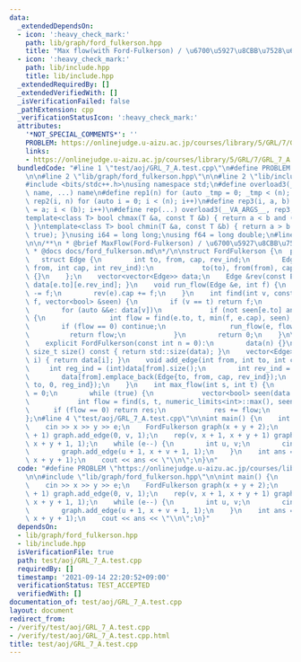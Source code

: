 ```yaml
---
data:
  _extendedDependsOn:
  - icon: ':heavy_check_mark:'
    path: lib/graph/ford_fulkerson.hpp
    title: "Max flow(with Ford-Fulkerson) / \u6700\u5927\u8CBB\u7528\u6D41"
  - icon: ':heavy_check_mark:'
    path: lib/include.hpp
    title: lib/include.hpp
  _extendedRequiredBy: []
  _extendedVerifiedWith: []
  _isVerificationFailed: false
  _pathExtension: cpp
  _verificationStatusIcon: ':heavy_check_mark:'
  attributes:
    '*NOT_SPECIAL_COMMENTS*': ''
    PROBLEM: https://onlinejudge.u-aizu.ac.jp/courses/library/5/GRL/7/GRL_7_A
    links:
    - https://onlinejudge.u-aizu.ac.jp/courses/library/5/GRL/7/GRL_7_A
  bundledCode: "#line 1 \"test/aoj/GRL_7_A.test.cpp\"\n#define PROBLEM \"https://onlinejudge.u-aizu.ac.jp/courses/library/5/GRL/7/GRL_7_A\"\
    \n\n#line 2 \"lib/graph/ford_fulkerson.hpp\"\n\n#line 2 \"lib/include.hpp\"\n\n\
    #include <bits/stdc++.h>\nusing namespace std;\n#define overload3(_1, _2, _3,\
    \ name, ...) name\n#define rep1(n) for (auto _tmp = 0; _tmp < (n); _tmp++)\n#define\
    \ rep2(i, n) for (auto i = 0; i < (n); i++)\n#define rep3(i, a, b) for (auto i\
    \ = a; i < (b); i++)\n#define rep(...) overload3(__VA_ARGS__, rep3, rep2, rep1)(__VA_ARGS__)\n\
    template<class T> bool chmax(T &a, const T &b) { return a < b and (a = b, true);\
    \ }\ntemplate<class T> bool chmin(T &a, const T &b) { return a > b and (a = b,\
    \ true); }\nusing i64 = long long;\nusing f64 = long double;\n#line 4 \"lib/graph/ford_fulkerson.hpp\"\
    \n\n/**\n * @brief MaxFlow(Ford-Fulkerson) / \u6700\u5927\u8CBB\u7528\u6D41\n\
    \ * @docs docs/ford_fulkerson.md\n*/\n\nstruct FordFulkerson {\n  private:\n \
    \   struct Edge {\n        int to, from, cap, rev_ind;\n        Edge(int to, int\
    \ from, int cap, int rev_ind):\n            to(to), from(from), cap(cap), rev_ind(rev_ind)\
    \ {}\n    };\n    vector<vector<Edge>> data;\n    Edge &rev(const Edge &e) { return\
    \ data[e.to][e.rev_ind]; }\n    void run_flow(Edge &e, int f) {\n        e.cap\
    \ -= f;\n        rev(e).cap += f;\n    }\n    int find(int v, const int &t, int\
    \ f, vector<bool> &seen) {\n        if (v == t) return f;\n        seen[v] = true;\n\
    \        for (auto &&e: data[v])\n            if (not seen[e.to] and e.cap > 0)\
    \ {\n                int flow = find(e.to, t, min(f, e.cap), seen);\n        \
    \        if (flow == 0) continue;\n                run_flow(e, flow);\n      \
    \          return flow;\n            }\n        return 0;\n    }\n\n  public:\n\
    \    explicit FordFulkerson(const int n = 0):\n        data(n) {}\n    [[nodiscard]]\
    \ size_t size() const { return std::size(data); }\n    vector<Edge> &operator[](int\
    \ i) { return data[i]; }\n    void add_edge(int from, int to, int cap) {\n   \
    \     int reg_ind = (int)data[from].size();\n        int rev_ind = (int)data[to].size();\n\
    \        data[from].emplace_back(Edge{to, from, cap, rev_ind});\n        data[to].emplace_back(Edge{from,\
    \ to, 0, reg_ind});\n    }\n    int max_flow(int s, int t) {\n        int res\
    \ = 0;\n        while (true) {\n            vector<bool> seen(data.size(), false);\n\
    \            int flow = find(s, t, numeric_limits<int>::max(), seen);\n      \
    \      if (flow == 0) return res;\n            res += flow;\n        }\n    }\n\
    };\n#line 4 \"test/aoj/GRL_7_A.test.cpp\"\n\nint main() {\n    int x, y, e;\n\
    \    cin >> x >> y >> e;\n    FordFulkerson graph(x + y + 2);\n    rep(v, 1, x\
    \ + 1) graph.add_edge(0, v, 1);\n    rep(v, x + 1, x + y + 1) graph.add_edge(v,\
    \ x + y + 1, 1);\n    while (e--) {\n        int u, v;\n        cin >> u >> v;\n\
    \        graph.add_edge(u + 1, x + v + 1, 1);\n    }\n    int ans = graph.max_flow(0,\
    \ x + y + 1);\n    cout << ans << \"\\n\";\n}\n"
  code: "#define PROBLEM \"https://onlinejudge.u-aizu.ac.jp/courses/library/5/GRL/7/GRL_7_A\"\
    \n\n#include \"lib/graph/ford_fulkerson.hpp\"\n\nint main() {\n    int x, y, e;\n\
    \    cin >> x >> y >> e;\n    FordFulkerson graph(x + y + 2);\n    rep(v, 1, x\
    \ + 1) graph.add_edge(0, v, 1);\n    rep(v, x + 1, x + y + 1) graph.add_edge(v,\
    \ x + y + 1, 1);\n    while (e--) {\n        int u, v;\n        cin >> u >> v;\n\
    \        graph.add_edge(u + 1, x + v + 1, 1);\n    }\n    int ans = graph.max_flow(0,\
    \ x + y + 1);\n    cout << ans << \"\\n\";\n}"
  dependsOn:
  - lib/graph/ford_fulkerson.hpp
  - lib/include.hpp
  isVerificationFile: true
  path: test/aoj/GRL_7_A.test.cpp
  requiredBy: []
  timestamp: '2021-09-14 22:20:52+09:00'
  verificationStatus: TEST_ACCEPTED
  verifiedWith: []
documentation_of: test/aoj/GRL_7_A.test.cpp
layout: document
redirect_from:
- /verify/test/aoj/GRL_7_A.test.cpp
- /verify/test/aoj/GRL_7_A.test.cpp.html
title: test/aoj/GRL_7_A.test.cpp
---
```

